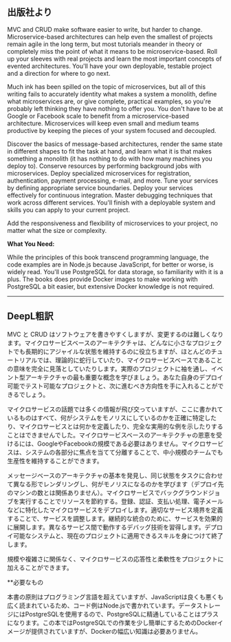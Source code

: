 ## 出版社より

MVC and CRUD make software easier to write, but harder to change. Microservice-based architectures can help even the smallest of projects remain agile in the long term, but most tutorials meander in theory or completely miss the point of what it means to be microservice-based. Roll up your sleeves with real projects and learn the most important concepts of evented architectures. You'll have your own deployable, testable project and a direction for where to go next.

Much ink has been spilled on the topic of microservices, but all of this writing fails to accurately identity what makes a system a monolith, define what microservices are, or give complete, practical examples, so you're probably left thinking they have nothing to offer you. You don't have to be at Google or Facebook scale to benefit from a microservice-based architecture. Microservices will keep even small and medium teams productive by keeping the pieces of your system focused and decoupled.

Discover the basics of message-based architectures, render the same state in different shapes to fit the task at hand, and learn what it is that makes something a monolith (it has nothing to do with how many machines you deploy to). Conserve resources by performing background jobs with microservices. Deploy specialized microservices for registration, authentication, payment processing, e-mail, and more. Tune your services by defining appropriate service boundaries. Deploy your services effectively for continuous integration. Master debugging techniques that work across different services. You'll finish with a deployable system and skills you can apply to your current project.

Add the responsiveness and flexibility of microservices to your project, no matter what the size or complexity.

**What You Need:**

While the principles of this book transcend programming language, the code examples are in Node.js because JavaScript, for better or worse, is widely read. You'll use PostgreSQL for data storage, so familiarity with it is a plus. The books does provide Docker images to make working with PostgreSQL a bit easier, but extensive Docker knowledge is not required.

---
## DeepL粗訳

MVC と CRUD はソフトウェアを書きやすくしますが、変更するのは難しくなります。マイクロサービスベースのアーキテクチャは、どんなに小さなプロジェクトでも長期的にアジャイルな状態を維持するのに役立ちますが、ほとんどのチュートリアルでは、理論的に蛇行していたり、マイクロサービスベースであることの意味を完全に見落としていたりします。実際のプロジェクトに袖を通し、イベント型アーキテクチャの最も重要な概念を学びましょう。あなた自身のデプロイ可能でテスト可能なプロジェクトと、次に進むべき方向性を手に入れることができるでしょう。

マイクロサービスの話題では多くの情報が飛び交っていますが、ここに書かれているものはすべて、何がシステムをモノリスにしているのかを正確に特定したり、マイクロサービスとは何かを定義したり、完全な実用的な例を示したりすることはできませんでした。マイクロサービスベースのアーキテクチャの恩恵を受けるには、GoogleやFacebookの規模である必要はありません。マイクロサービスは、システムの各部分に焦点を当てて分離することで、中小規模のチームでも生産性を維持することができます。

メッセージベースのアーキテクチャの基本を発見し、同じ状態をタスクに合わせて異なる形でレンダリングし、何がモノリスになるのかを学びます（デプロイ先のマシンの数とは関係ありません）。マイクロサービスでバックグラウンドジョブを実行することでリソースを節約する。登録、認証、支払い処理、電子メールなどに特化したマイクロサービスをデプロイします。適切なサービス境界を定義することで、サービスを調整します。継続的な統合のために、サービスを効果的に展開します。異なるサービス間で動作するデバッグ技術を習得します。デプロイ可能なシステムと、現在のプロジェクトに適用できるスキルを身につけて終了します。

規模や複雑さに関係なく、マイクロサービスの応答性と柔軟性をプロジェクトに加えることができます。

**必要なもの

本書の原則はプログラミング言語を超えていますが、JavaScriptは良くも悪くも広く読まれているため、コード例はNode.jsで書かれています。データストレージにはPostgreSQLを使用するので、PostgreSQLに精通していることはプラスになります。この本ではPostgreSQLでの作業を少し簡単にするためのDockerイメージが提供されていますが、Dockerの幅広い知識は必要ありません。
